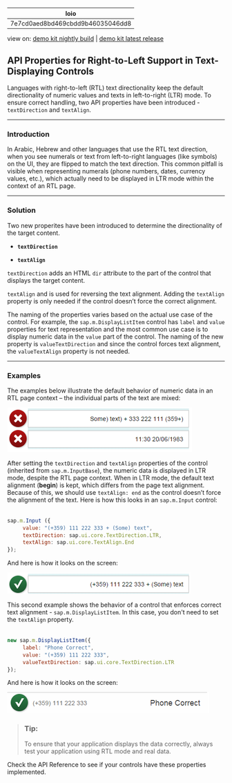 <!-- loio7e7cd0aed8bd469cbdd9b46035046dd8 -->

| loio |
| -----|
| 7e7cd0aed8bd469cbdd9b46035046dd8 |

<div id="loio">

view on: [demo kit nightly build](https://sdk.openui5.org/nightly/#/topic/7e7cd0aed8bd469cbdd9b46035046dd8) | [demo kit latest release](https://sdk.openui5.org/topic/7e7cd0aed8bd469cbdd9b46035046dd8)</div>

## API Properties for Right-to-Left Support in Text-Displaying Controls

Languages with right-to-left \(RTL\) text directionality keep the default directionality of numeric values and texts in left-to-right \(LTR\) mode. To ensure correct handling, two API properties have been introduced - `textDirection` and `textAlign`.

***

### Introduction

In Arabic, Hebrew and other languages that use the RTL text direction, when you see numerals or text from left-to-right languages \(like symbols\) on the UI, they are flipped to match the text direction. This common pitfall is visible when representing numerals \(phone numbers, dates, currency values, etc.\), which actually need to be displayed in LTR mode within the context of an RTL page.

***

### Solution

Two new properites have been introduced to determine the directionality of the target content.

-   **`textDirection`**

-   **`textAlign`**


 `textDirection` adds an HTML `dir` attribute to the part of the control that displays the target content.

 `textAlign` and is used for reversing the text alignment. Adding the `textAlign` property is only needed if the control doesn’t force the correct alignment.

The naming of the properties varies based on the actual use case of the control. For example, the `sap.m.DisplayListItem` control has `label` and `value` properties for text representation and the most common use case is to display numeric data in the `value` part of the control. The naming of the new property is `valueTextDirection` and since the control forces text alignment, the `valueTextAlign` property is not needed.

***

### Examples

The examples below illustrate the default behavior of numeric data in an RTL page context – the individual parts of the text are mixed:

![](images/loio41ff02ffc92746729276a3eb142062b8_HiRes.png)

After setting the `textDirection` and `textAlign` properties of the control \(inherited from `sap.m.InputBase`\), the numeric data is displayed in LTR mode, despite the RTL page context. When in LTR mode, the default text alignment \(**begin**\) is kept, which differs from the page text alignment. Because of this, we should use `textAlign: end` as the control doesn’t force the alignment of the text. Here is how this looks in an `sap.m.Input` control:

```js

sap.m.Input ({
     value: "(+359) 111 222 333 + (Some) text", 
     textDirection: sap.ui.core.TextDirection.LTR,
     textAlign: sap.ui.core.TextAlign.End
});
```

And here is how it looks on the screen:

![](images/loio2d87e986b78240219be610f8e6487682_HiRes.png)

This second example shows the behavior of a control that enforces correct text alignment - `sap.m.DisplayListItem`. In this case, you don't need to set the `textAlign` property.

```js

new sap.m.DisplayListItem({
     label: "Phone Correct", 
     value: "(+359) 111 222 333", 
     valueTextDirection: sap.ui.core.TextDirection.LTR
});
```

And here is how it looks on the screen:

![](images/loio402f39d2eb92465b9dfc16124339c897_HiRes.png)

> ### Tip:  
> To ensure that your application displays the data correctly, always test your application using RTL mode and real data.

Check the API Reference to see if your controls have these properties implemented.

